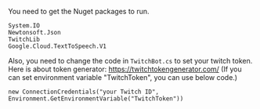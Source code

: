 ﻿You need to get the Nuget packages to run.
```
System.IO
Newtonsoft.Json
TwitchLib
Google.Cloud.TextToSpeech.V1
```

Also, you need to change the code in `TwitchBot.cs` to set your twitch token.
Here is about token generator: https://twitchtokengenerator.com/
(If you can set environment variable "TwitchToken", you can use below code.)
```
new ConnectionCredentials("your Twitch ID", Environment.GetEnvironmentVariable("TwitchToken"))
```
